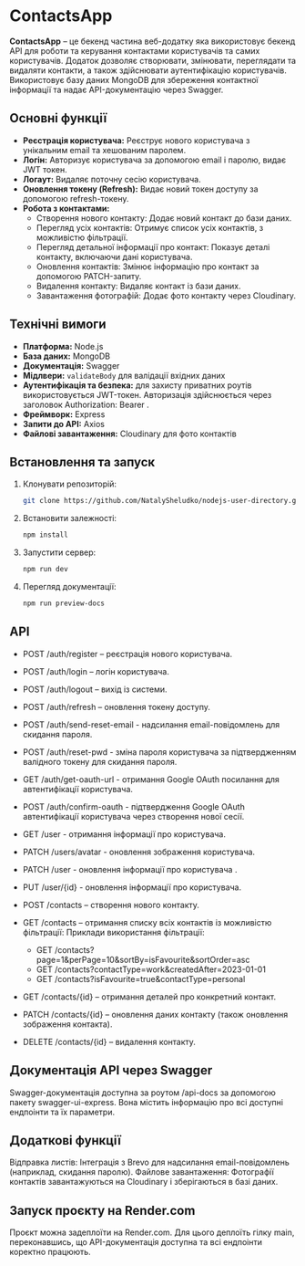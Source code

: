 # ContactsApp

**ContactsApp** – це бекенд частина веб-додатку яка використовує бекенд API для роботи та керування контактами користувачів та самих користувачів. Додаток дозволяє створювати, змінювати, переглядати та видаляти контакти, 
а також здійснювати аутентифікацію користувачів. Використовує базу даних MongoDB для збереження контактної інформації та надає API-документацію через Swagger.

## Основні функції

- **Реєстрація користувача:** Реєструє нового користувача з унікальним email та хешованим паролем.
- **Логін:** Авторизує користувача за допомогою email і паролю, видає JWT токен.
- **Логаут:** Видаляє поточну сесію користувача.
- **Оновлення токену (Refresh):** Видає новий токен доступу за допомогою refresh-токену.
- **Робота з контактами:**
  - Створення нового контакту: Додає новий контакт до бази даних.
  - Перегляд усіх контактів: Отримує список усіх контактів, з можливістю фільтрації.
  - Перегляд детальної інформації про контакт: Показує деталі контакту, включаючи дані користувача.
  - Оновлення контактів: Змінює інформацію про контакт за допомогою PATCH-запиту.
  - Видалення контакту: Видаляє контакт із бази даних.
  - Завантаження фотографій: Додає фото контакту через Cloudinary.

## Технічні вимоги

- **Платформа:** Node.js
- **База даних:** MongoDB
- **Документація:** Swagger
- **Мідлвери:** `validateBody` для валідації вхідних даних
- **Аутентифікація та безпека:** для захисту приватних роутів використовується JWT-токен. Авторизація здійснюється через заголовок Authorization: Bearer <token>.
- **Фреймворк:** Express
- **Запити до API:** Axios
- **Файлові завантаження:** Cloudinary для фото контактів

## Встановлення та запуск

1. Клонувати репозиторій:
   ```bash
   git clone https://github.com/NatalySheludko/nodejs-user-directory.git
2. Встановити залежності:
   ```bash
   npm install
3. Запустити сервер:
   ```bash
   npm run dev
4. Перегляд документації:
   ```bash
   npm run preview-docs

## API
- POST /auth/register – реєстрація нового користувача.
- POST /auth/login – логін користувача.
- POST /auth/logout – вихід із системи.
- POST /auth/refresh – оновлення токену доступу.
- POST /auth/send-reset-email - надсилання email-повідомлень для скидання пароля.
- POST /auth/reset-pwd - зміна пароля користувача за підтвердженням валідного токену для скидання пароля.
- GET /auth/get-oauth-url - отримання Google OAuth посилання для автентифікації користувача.
- POST /auth/confirm-oauth - підтвердження Google OAuth автентифікації користувача через створення нової сесії.

- GET /user - отримання інформації про користувача.
- PATCH /users/avatar - оновлення зображення користувача.
- PATCH /user - оновлення інформації про користувача .
- PUT /user/{id} - оновлення інформації про користувача.
 
- POST /contacts – створення нового контакту.
- GET /contacts – отримання списку всіх контактів із можливістю фільтрації:
Приклади використання фільтрації:
    - GET /contacts?page=1&perPage=10&sortBy=isFavourite&sortOrder=asc
    - GET /contacts?contactType=work&createdAfter=2023-01-01
    - GET /contacts?isFavourite=true&contactType=personal
- GET /contacts/{id} – отримання деталей про конкретний контакт.
- PATCH /contacts/{id} – оновлення даних контакту (також оновлення зображення контакта).
- DELETE /contacts/{id} – видалення контакту.

## Документація API через Swagger
Swagger-документація доступна за роутом /api-docs за допомогою пакету swagger-ui-express. Вона містить інформацію про всі доступні ендпоінти та їх параметри.

## Додаткові функції
Відправка листів: Інтеграція з Brevo для надсилання email-повідомлень (наприклад, скидання паролю).
Файлове завантаження: Фотографії контактів завантажуються на Cloudinary і зберігаються в базі даних.

## Запуск проєкту на Render.com
Проєкт можна задеплоїти на Render.com. Для цього деплоїть гілку main, переконавшись, що API-документація доступна та всі ендпоінти коректно працюють.
